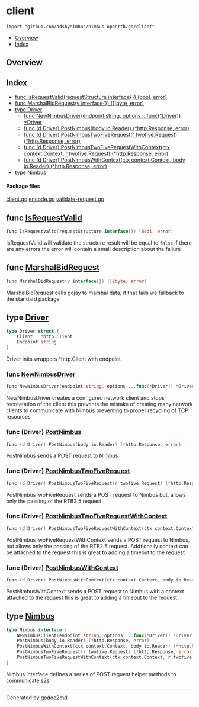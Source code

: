 

# client
`import "github.com/adsbynimbus/nimbus-openrtb/go/client"`

* [Overview](#pkg-overview)
* [Index](#pkg-index)

## <a name="pkg-overview">Overview</a>



## <a name="pkg-index">Index</a>
* [func IsRequestValid(requestStructure interface{}) (bool, error)](#IsRequestValid)
* [func MarshalBidRequest(v interface{}) ([]byte, error)](#MarshalBidRequest)
* [type Driver](#Driver)
  * [func NewNimbusDriver(endpoint string, options ...func(*Driver)) *Driver](#NewNimbusDriver)
  * [func (d Driver) PostNimbus(body io.Reader) (*http.Response, error)](#Driver.PostNimbus)
  * [func (d Driver) PostNimbusTwoFiveRequest(r twofive.Request) (*http.Response, error)](#Driver.PostNimbusTwoFiveRequest)
  * [func (d Driver) PostNimbusTwoFiveRequestWithContext(ctx context.Context, r twofive.Request) (*http.Response, error)](#Driver.PostNimbusTwoFiveRequestWithContext)
  * [func (d Driver) PostNimbusWithContext(ctx context.Context, body io.Reader) (*http.Response, error)](#Driver.PostNimbusWithContext)
* [type Nimbus](#Nimbus)


#### <a name="pkg-files">Package files</a>
[client.go](/src/github.com/adsbynimbus/nimbus-openrtb/go/client/client.go) [encode.go](/src/github.com/adsbynimbus/nimbus-openrtb/go/client/encode.go) [validate-request.go](/src/github.com/adsbynimbus/nimbus-openrtb/go/client/validate-request.go) 





## <a name="IsRequestValid">func</a> [IsRequestValid](/src/target/validate-request.go?s=231:294#L8)
``` go
func IsRequestValid(requestStructure interface{}) (bool, error)
```
IsRequestValid will validate the structure
result will be equal to `false` if there are any errors
the error will contain a small description about the failure



## <a name="MarshalBidRequest">func</a> [MarshalBidRequest](/src/target/encode.go?s=187:240#L11)
``` go
func MarshalBidRequest(v interface{}) ([]byte, error)
```
MarshalBidRequest calls gojay to marshal data, if that fails we fallback to the standard package




## <a name="Driver">type</a> [Driver](/src/target/client.go?s=753:815#L30)
``` go
type Driver struct {
    Client   *http.Client
    Endpoint string
}
```
Driver inits wrappers *http.Client with endpoint







### <a name="NewNimbusDriver">func</a> [NewNimbusDriver](/src/target/client.go?s=1049:1120#L38)
``` go
func NewNimbusDriver(endpoint string, options ...func(*Driver)) *Driver
```
NewNimbusDriver creates a configured network client and stops recreatation of the client
this prevents the mistake of creating many network clients to communicate with Nimbus preventing
to proper recycling of TCP resources





### <a name="Driver.PostNimbus">func</a> (Driver) [PostNimbus](/src/target/client.go?s=1877:1943#L70)
``` go
func (d Driver) PostNimbus(body io.Reader) (*http.Response, error)
```
PostNimbus sends a POST request to Nimbus




### <a name="Driver.PostNimbusTwoFiveRequest">func</a> (Driver) [PostNimbusTwoFiveRequest](/src/target/client.go?s=2680:2763#L92)
``` go
func (d Driver) PostNimbusTwoFiveRequest(r twofive.Request) (*http.Response, error)
```
PostNimbusTwoFiveRequest sends a POST request to Nimbus but, allows only the passing of the RTB2.5 request




### <a name="Driver.PostNimbusTwoFiveRequestWithContext">func</a> (Driver) [PostNimbusTwoFiveRequestWithContext](/src/target/client.go?s=3257:3372#L108)
``` go
func (d Driver) PostNimbusTwoFiveRequestWithContext(ctx context.Context, r twofive.Request) (*http.Response, error)
```
PostNimbusTwoFiveRequestWithContext sends a POST request to Nimbus, but allows only the passing of the RTB2.5 request. Addtionally context can be attached to the request
this is great to adding a timeout to the request




### <a name="Driver.PostNimbusWithContext">func</a> (Driver) [PostNimbusWithContext](/src/target/client.go?s=2267:2365#L81)
``` go
func (d Driver) PostNimbusWithContext(ctx context.Context, body io.Reader) (*http.Response, error)
```
PostNimbusWithContext sends a POST request to Nimbus with a context attached to the request
this is great to adding a timeout to the request




## <a name="Nimbus">type</a> [Nimbus](/src/target/client.go?s=300:699#L21)
``` go
type Nimbus interface {
    NewNimbusClient(endpoint string, options ...func(*Driver)) *Driver
    PostNimbus(body io.Reader) (*http.Response, error)
    PostNimbusWithContext(ctx context.Context, body io.Reader) (*http.Response, error)
    PostNimbusTwoFiveRequest(r twofive.Request) (*http.Response, error)
    PostNimbusTwoFiveRequestWithContext(ctx context.Context, r twofive.Request) (*http.Response, error)
}
```
Nimbus interface defines a series of POST request helper methods to communicate s2s














- - -
Generated by [godoc2md](http://godoc.org/github.com/davecheney/godoc2md)
